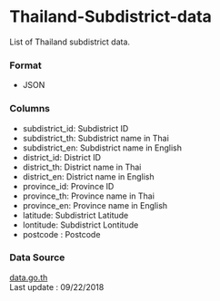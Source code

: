 # Thailand-Subdistrict-data
List of Thailand subdistrict data.

### Format
- JSON

### Columns
- subdistrict_id: Subdistrict ID
- subdistrict_th: Subdistrict name in Thai
- subdistrict_en: Subdistrict name in English
- district_id:  District ID
- district_th: District name in Thai
- district_en: District name in English
- province_id: Province ID
- province_th: Province name in Thai
- province_en: Province name in English
- latitude: Subdistrict Latitude
- lontitude: Subdistrict Lontitude
- postcode : Postcode    
### Data Source  
[data.go.th](https://data.go.th)  
Last update : 09/22/2018
